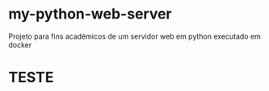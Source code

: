 # my-python-web-server
Projeto para fins académicos de um servidor web em python executado em docker

# TESTE